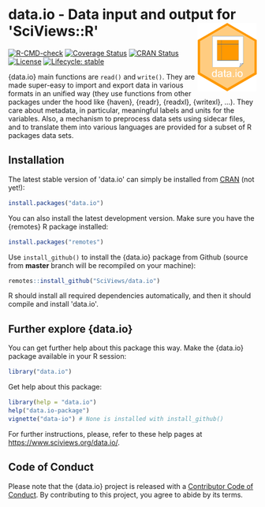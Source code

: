 # data.io - Data input and output for 'SciViews::R' <a href='https://www.sciviews.org/data.io'><img src="man/figures/logo.png" align="right" height="139"/></a>

<!-- badges: start -->

[![R-CMD-check](https://github.com/SciViews/data.io/workflows/actions/R-CMD-check.yaml/badge.svg)](https://github.com/SciViews/data.io/workflows/actions/R-CMD-check.yaml) [![Coverage Status](https://img.shields.io/codecov/c/github/SciViews/data.io/master.svg)](https://codecov.io/github/SciViews/data.io?branch=master) [![CRAN Status](https://www.r-pkg.org/badges/version/data.io)](https://cran.r-project.org/package=data.io) [![License](https://img.shields.io/badge/license-GPL-blue.svg)](https://www.gnu.org/licenses/gpl-2.0.html) [![Lifecycle: stable](https://img.shields.io/badge/lifecycle-stable-brightgreen.svg)](https://www.tidyverse.org/lifecycle/#stable)

<!-- badges: end -->

{data.io} main functions are `read()` and `write()`. They are made super-easy to import and export data in various formats in an unified way (they use functions from other packages under the hood like {haven}, {readr}, {readxl}, {writexl}, ...). They care about metadata, in particular, meaningful labels and units for the variables. Also, a mechanism to preprocess data sets using sidecar files, and to translate them into various languages are provided for a subset of R packages data sets.

## Installation

The latest stable version of 'data.io' can simply be installed from [CRAN](http://cran.r-project.org) (not yet!):

``` r
install.packages("data.io")
```

You can also install the latest development version. Make sure you have the {remotes} R package installed:

``` r
install.packages("remotes")
```

Use `install_github()` to install the {data.io} package from Github (source from **master** branch will be recompiled on your machine):

``` r
remotes::install_github("SciViews/data.io")
```

R should install all required dependencies automatically, and then it should compile and install 'data.io'.

## Further explore {data.io}

You can get further help about this package this way. Make the {data.io} package available in your R session:

``` r
library("data.io")
```

Get help about this package:

``` r
library(help = "data.io")
help("data.io-package")
vignette("data-io") # None is installed with install_github()
```

For further instructions, please, refer to these help pages at <https://www.sciviews.org/data.io/>.

## Code of Conduct

Please note that the {data.io} project is released with a [Contributor Code of Conduct](https://contributor-covenant.org/version/2/0/CODE_OF_CONDUCT.html). By contributing to this project, you agree to abide by its terms.
